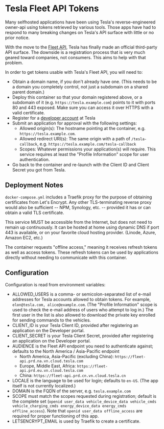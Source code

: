 # Tesla Fleet API Tokens

Many selfhosted applications have been using Tesla's reverse-engineered
owner-api using tokens retrieved by various tools. Those apps have had to
respond to many breaking changes on Tesla's API surface with little or no prior
notice.

With the move to the [Fleet API](https://developer.tesla.com/docs/fleet-api),
Tesla has finally made an official third-party API surface. The downside is a
registration process that is very much geared toward companies, not consumers.
This aims to help with that problem.

In order to get tokens usable with Tesla's Fleet API, you will need to:

- Obtain a domain name, if you don't already have one. (This needs to be a
  domain you completely control, not just a subdomain on a shared parent
  domain.)
- Deploy this container so that your domain registered above, or a subdomain of
  it (e.g. `https://tesla.example.com`) points to it with ports 80 and 443
  exposed. Make sure you can access it over HTTPS with a valid certificate.
- Register for a [developer account](https://developer.tesla.com) at Tesla
- Submit an application for approval with the following settings:
  - Allowed origin(s): The hostname pointing at the container, e.g.
    `https://tesla.example.com`.
  - Allowed redirect URI(s): The same origin with a path of `/tesla-callback`,
    e.g. `https://tesla.example.com/tesla-callback`
  - Scopes: Whatever permissions your application(s) will require. This service
    requires at least the "Profile Information" scope for user authentication.
- Go back to the container and re-launch with the Client ID and Client Secret
  you got from Tesla.

## Deployment Notes

`docker-compose.yml` includes a Traefik proxy for the purpose of obtaining
certificates from Let's Encrypt. Any other TLS-terminating reverse proxy would
also be sufficient -- NPM, Synology, etc. -- provided it has or can obtain a
valid TLS certificate.

This service MUST be accessible from the Internet, but does not need to remain
up continuously. It can be hosted at home using dynamic DNS if port 443 is
available, or on your favorite cloud hosting provider. (Linode, Azure, Amazon
EC2, etc.)

The container requests "offline access," meaning it receives refresh tokens as
well as access tokens. These refresh tokens can be used by applications directly
without needing to communicate with this container.

## Configuration

Configuration is read from environment variables:

- ALLOWED_USERS is a comma- or semicolon-separated list of e-mail addresses for
  Tesla accounts allowed to obtain tokens. For example, `elon@tesla.com,
  alice@example.com`. (The "Profile Information" scope is used to check the
  e-mail address of users who attempt to log in.) The first user in the list is
  also allowed to download the private key enrolled for sending commands to the
  vehicles.
- CLIENT_ID is your Tesla Client ID, provided after registering an application
  on the Developer portal.
- CLIENT_SECRET is your Tesla Client Secret, provided after registering an
  application on the Developer portal.
- AUDIENCE is the Fleet API endpoint you need to authenticate against; defaults
  to the North America / Asia-Pacific endpoint
  - North America, Asia-Pacific (excluding China):
    `https://fleet-api.prd.na.vn.cloud.tesla.com`
  - Europe, Middle East, Africa: `https://fleet-api.prd.eu.vn.cloud.tesla.com`
  - China: `https://fleet-api.prd.cn.vn.cloud.tesla.cn`
- LOCALE is the language to be used for login; defaults to `en-US`. (The app
  itself is not currently localized.)
- DOMAIN is the FQDN of the server, e.g. `tesla.example.com`
- SCOPE must match the scopes requested during registration; default is the
  complete set (`openid user_data vehicle_device_data vehicle_cmds
  vehicle_charging_cmds energy_device_data energy_cmds offline_access`). Note
  that `openid user_data offline_access` are required for proper functioning of
  this app.
- LETSENCRYPT_EMAIL is used by Traefik to create a certificate.
